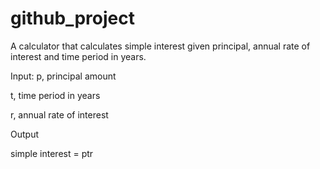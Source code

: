 # github_project



A calculator that calculates simple interest given principal, annual rate of interest and time period in years.

Input:
p, principal amount

t, time period in years

r, annual rate of interest

Output

simple interest = ptr
